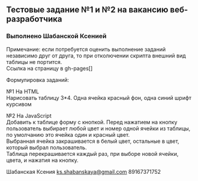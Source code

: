 ## Тестовые задание №1 и №2 на вакансию веб-разработчика ##
### Выполнено Шабанской Ксенией ###
Примечание: если потребуется оценить выполнение заданий независимо друг от друга, то при отколючении скрипта внешний вид таблицы не портится.  
Ссылка на страницу в gh-pages[]  
  
Формулировка заданий: 
  
№1 На HTML  
Нарисовать таблицу 3*4. Одна ячейка красный фон, одна синий шрифт курсивом  
  
№2 На JavaScript  
Добавить к таблице форму с кнопкой. Перед нажатием на кнопку пользователь выбирает любой цвет и номер одной ячейки из таблицы, по умолчанию это ячейка один и красный цвет.  
Выбранная ячейка закрашивается в белый цвет, остальные в цвет, который выбрал пользователь.  
Таблица перекрашивается каждый раз, при выборе новой ячейки, цвета, и нажатия на кнопку. 



  
  Шабанская Ксения 
  ks.shabanskaya@gmail.com
  89167371752
